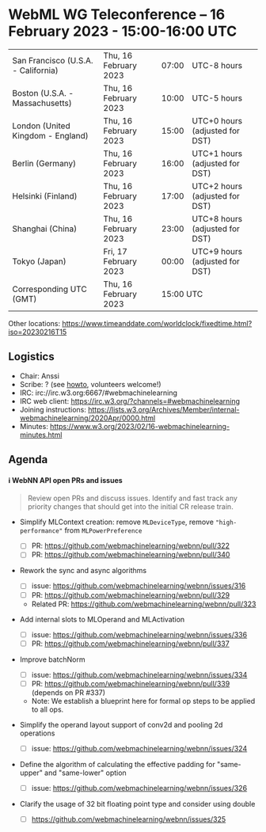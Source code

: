 # WebML WG Teleconference – 16 February 2023 - 15:00-16:00 UTC

<table>
<tr><td> San Francisco (U.S.A. - California) <td> Thu, 16 February 2023 <td> 07:00 <td> UTC-8 hours
<tr><td> Boston (U.S.A. - Massachusetts) <td> Thu, 16 February 2023 <td> 10:00 <td> UTC-5 hours
<tr><td> London (United Kingdom - England) <td> Thu, 16 February 2023 <td> 15:00 <td> UTC+0 hours (adjusted for DST)
<tr><td> Berlin (Germany) <td> Thu, 16 February 2023 <td> 16:00 <td> UTC+1 hours (adjusted for DST)
<tr><td> Helsinki (Finland) <td> Thu, 16 February 2023 <td> 17:00 <td> UTC+2 hours (adjusted for DST)
<tr><td> Shanghai (China) <td> Thu, 16 February 2023 <td> 23:00 <td> UTC+8 hours (adjusted for DST)
<tr><td> Tokyo (Japan) <td> Fri, 17 February 2023 <td> 00:00 <td> UTC+9 hours (adjusted for DST)
<tr><td> Corresponding UTC (GMT) <td> Thu, 16 February 2023 <td colspan=2> 15:00 UTC
</table>

Other locations: https://www.timeanddate.com/worldclock/fixedtime.html?iso=20230216T15

  </details>

## Logistics

* Chair: Anssi
* Scribe: ? (see [howto](https://github.com/webmachinelearning/meetings/blob/main/scribe-howto.md), volunteers welcome!)
* IRC: irc://irc.w3.org:6667/#webmachinelearning
* IRC web client: https://irc.w3.org/?channels=#webmachinelearning
* Joining instructions: https://lists.w3.org/Archives/Member/internal-webmachinelearning/2020Apr/0000.html
* Minutes: https://www.w3.org/2023/02/16-webmachinelearning-minutes.html

## Agenda

#### ℹ️ WebNN API open PRs and issues
  
>Review open PRs and discuss issues. Identify and fast track any priority changes that should get into the initial CR release train.

- Simplify MLContext creation: remove `MLDeviceType`, remove `"high-performance"` from `MLPowerPreference`
  - [ ] PR: https://github.com/webmachinelearning/webnn/pull/322
  - [ ] PR: https://github.com/webmachinelearning/webnn/pull/340
  
- Rework the sync and async algorithms
   - [ ] issue: https://github.com/webmachinelearning/webnn/issues/316
   - [ ] PR: https://github.com/webmachinelearning/webnn/pull/329
   - Related PR: https://github.com/webmachinelearning/webnn/pull/323

- Add internal slots to MLOperand and MLActivation
   - [ ] issue: https://github.com/webmachinelearning/webnn/issues/336
   - [ ] PR: https://github.com/webmachinelearning/webnn/pull/337

- Improve batchNorm
   - [ ] issue: https://github.com/webmachinelearning/webnn/issues/334
   - [ ] PR: https://github.com/webmachinelearning/webnn/pull/339 (depends on PR #337)
   - Note: We establish a blueprint here for formal op steps to be applied to all ops.

- Simplify the operand layout support of conv2d and pooling 2d operations
  - [ ] issue: https://github.com/webmachinelearning/webnn/issues/324

- Define the algorithm of calculating the effective padding for "same-upper" and "same-lower" option
  - [ ] issue: https://github.com/webmachinelearning/webnn/issues/326

- Clarify the usage of 32 bit floating point type and consider using double
  - [ ] https://github.com/webmachinelearning/webnn/issues/325
